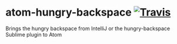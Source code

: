 # atom-hungry-backspace [![Travis](https://img.shields.io/travis/schrej/atom-hungry-backspace.svg?style=flat-square)](https://travis-ci.org/schrej/atom-hungry-backspace)
Brings the hungry backspace from IntelliJ or the hungry-backspace Sublime plugin to Atom
